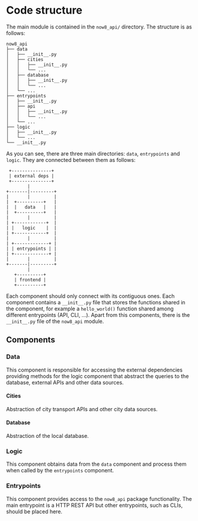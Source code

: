 # Code structure

The main module is contained in the `now8_api/` directory. The structure is as
follows:

```
now8_api
├── data
│   ├── __init__.py
│   ├── cities
│   │   ├── __init__.py
│   │   └── ...
│   ├── database
│   │   ├── __init__.py
│   │   └── ...
│   └── ...
├── entrypoints
│   ├── __init__.py
│   ├── api
│   │   ├── __init__.py
│   │   └── ...
│   └── ...
├── logic
│   ├── __init__.py
│   └── ...
└── __init__.py
```

As you can see, there are three main directories: `data`, `entrypoints` and
`logic`. They are connected between them as follows:

```
 +---------------+
 | external deps |
 +---------------+
        |
+-------|---------+
|       |         |
|  +----------+   |
|  |   data   |   |
|  +----------+   |
|       |         |
| +------------+  |
| |   logic    |  |
| +------------+  |
|       |         |
| +-------------+ |
| | entrypoints | |
| +-------------+ |
|       |         |
+-------|---------+
        |
   +----------+
   | frontend |
   +----------+

```

Each component should only connect with its contiguous ones. Each component
contains a `__init__.py` file that stores the functions shared in the
component, for example a `hello_world()` function shared among different
entrypoints (API, CLI, …). Apart from this components, there is the
`__init__.py` file of the `now8_api` module.

## Components

### Data

This component is responsible for accessing the external dependencies
providing methods for the logic component that abstract the queries to
the database, external APIs and other data sources.

#### Cities

Abstraction of city transport APIs and other city data sources.

#### Database

Abstraction of the local database.

### Logic

This component obtains data from the `data` component and process them
when called by the `entrypoints` component.

### Entrypoints

This component provides access to the `now8_api` package functionality. The main
entrypoint is a HTTP REST API but other entrypoints, such as CLIs, should be
placed here.

